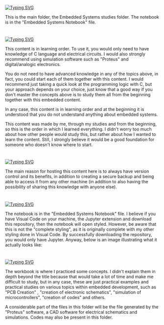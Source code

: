  [![Typing SVG](https://readme-typing-svg.demolab.com?font=Fira+Code&weight=700&duration=0.01&center=true&vCenter=true&pause=100000&color=C82F4B&random=false&width=1000&lines=My+Embedded+Systems+Studies+%E2%9D%A3)](https://git.io/typing-svg)

This is the main folder, the Embedded Systems studies folder. The notebook is in the "Embedded Systems Notebook" file.
#
[![Typing SVG](https://readme-typing-svg.demolab.com?font=Fira+Code&weight=700&size=15&duration=0.1&pause=100000&color=C82F4B&random=false&width=435&lines=Important+information+about+the+content)](https://git.io/typing-svg)

This content is in learning order. To use it, you would only need to have knowledge of C language and electrical circuits. I would also strongly recommend using simulation software such as "Proteus" and digital/analogic electronics.

You do not need to have advanced knowledge in any of the topics above, in fact, you could start each of them together with this content. I would recommend just taking a quick look at the programming logic with C, but your approach depends on your choice, just know that a good way if you don't master the concepts above is to study them all from the beginning together with this embedded content.

In any case, this content is in learning order and at the beginning it is understood that you do not understand anything about embedded systems.

This content was made by me, through my studies and from the beginning, so this is the order in which I learned everything. I didn't worry too much about how other people would study this, but rather about how I wanted to learn the content. Still, I strongly believe it would be a good foundation for someone who doesn't know where to start.
#
[![Typing SVG](https://readme-typing-svg.demolab.com?font=Fira+Code&weight=700&size=15&duration=0.1&pause=100000&color=C82F4B&random=false&width=435&lines=Important+information+about+the+reason)](https://git.io/typing-svg)

The main reason for hosting this content here is to always have version control and its benefits, in addition to creating a secure backup and being able to access it from any other machine (in addition to also having the possibility of sharing this knowledge with anyone else).
#
[![Typing SVG](https://readme-typing-svg.demolab.com?font=Fira+Code&weight=700&size=15&duration=0.1&pause=100000&color=C82F4B&random=false&width=435&lines=Important+information+about+the+Style)](https://git.io/typing-svg)

The notebook is in the "Embedded Systems Notebook" file. I believe if you have Visual Code on your machine, the Jupyter extension and download this repository, then the notebook will open styled. However, be aware that this is not the "complete styling", as it is originally complete with my other styling done in Visual Code.
By successfully downloading the repository, you would only have Jupyter. Anyway, below is an image illustrating what it actually looks like:
#
[![Typing SVG](https://readme-typing-svg.demolab.com?font=Fira+Code&weight=700&size=15&duration=0.1&pause=100000&color=C82F4B&random=false&width=435&lines=The+%22Exercises%22+folder)](https://git.io/typing-svg)

The workbook is where I practiced some concepts. I didn't explain them in depth beyond the title because that would take a lot of time and make me difficult to study, but in any case, these are just practical examples and practical studies on various topics within embedded development, such as "PCB Creation" , "creation of electronic schematics", "simulation of microcontrollers", "creation of codes" and others.

A considerable part of the files in this folder will be the file generated by the "Proteus" software, a CAD software for electrical schematics and simulations. Codes may also be present in this folder.
